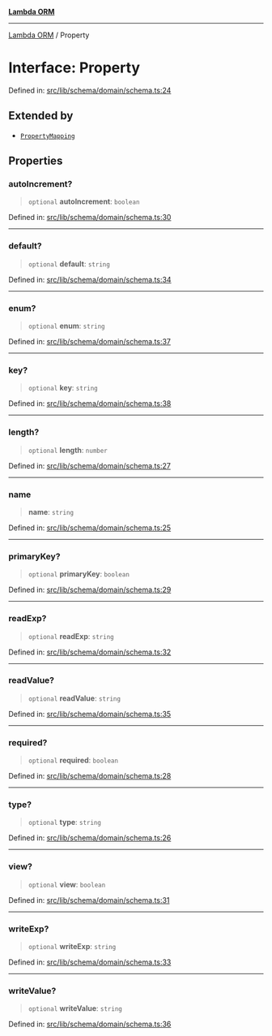 [**Lambda ORM**](../README.md)

***

[Lambda ORM](../README.md) / Property

# Interface: Property

Defined in: [src/lib/schema/domain/schema.ts:24](https://github.com/lambda-orm/lambdaorm-base/blob/5f10bdc7d0f008296efbcbe89bc2bf1ed03aaaef/src/lib/schema/domain/schema.ts#L24)

## Extended by

- [`PropertyMapping`](PropertyMapping.md)

## Properties

### autoIncrement?

> `optional` **autoIncrement**: `boolean`

Defined in: [src/lib/schema/domain/schema.ts:30](https://github.com/lambda-orm/lambdaorm-base/blob/5f10bdc7d0f008296efbcbe89bc2bf1ed03aaaef/src/lib/schema/domain/schema.ts#L30)

***

### default?

> `optional` **default**: `string`

Defined in: [src/lib/schema/domain/schema.ts:34](https://github.com/lambda-orm/lambdaorm-base/blob/5f10bdc7d0f008296efbcbe89bc2bf1ed03aaaef/src/lib/schema/domain/schema.ts#L34)

***

### enum?

> `optional` **enum**: `string`

Defined in: [src/lib/schema/domain/schema.ts:37](https://github.com/lambda-orm/lambdaorm-base/blob/5f10bdc7d0f008296efbcbe89bc2bf1ed03aaaef/src/lib/schema/domain/schema.ts#L37)

***

### key?

> `optional` **key**: `string`

Defined in: [src/lib/schema/domain/schema.ts:38](https://github.com/lambda-orm/lambdaorm-base/blob/5f10bdc7d0f008296efbcbe89bc2bf1ed03aaaef/src/lib/schema/domain/schema.ts#L38)

***

### length?

> `optional` **length**: `number`

Defined in: [src/lib/schema/domain/schema.ts:27](https://github.com/lambda-orm/lambdaorm-base/blob/5f10bdc7d0f008296efbcbe89bc2bf1ed03aaaef/src/lib/schema/domain/schema.ts#L27)

***

### name

> **name**: `string`

Defined in: [src/lib/schema/domain/schema.ts:25](https://github.com/lambda-orm/lambdaorm-base/blob/5f10bdc7d0f008296efbcbe89bc2bf1ed03aaaef/src/lib/schema/domain/schema.ts#L25)

***

### primaryKey?

> `optional` **primaryKey**: `boolean`

Defined in: [src/lib/schema/domain/schema.ts:29](https://github.com/lambda-orm/lambdaorm-base/blob/5f10bdc7d0f008296efbcbe89bc2bf1ed03aaaef/src/lib/schema/domain/schema.ts#L29)

***

### readExp?

> `optional` **readExp**: `string`

Defined in: [src/lib/schema/domain/schema.ts:32](https://github.com/lambda-orm/lambdaorm-base/blob/5f10bdc7d0f008296efbcbe89bc2bf1ed03aaaef/src/lib/schema/domain/schema.ts#L32)

***

### readValue?

> `optional` **readValue**: `string`

Defined in: [src/lib/schema/domain/schema.ts:35](https://github.com/lambda-orm/lambdaorm-base/blob/5f10bdc7d0f008296efbcbe89bc2bf1ed03aaaef/src/lib/schema/domain/schema.ts#L35)

***

### required?

> `optional` **required**: `boolean`

Defined in: [src/lib/schema/domain/schema.ts:28](https://github.com/lambda-orm/lambdaorm-base/blob/5f10bdc7d0f008296efbcbe89bc2bf1ed03aaaef/src/lib/schema/domain/schema.ts#L28)

***

### type?

> `optional` **type**: `string`

Defined in: [src/lib/schema/domain/schema.ts:26](https://github.com/lambda-orm/lambdaorm-base/blob/5f10bdc7d0f008296efbcbe89bc2bf1ed03aaaef/src/lib/schema/domain/schema.ts#L26)

***

### view?

> `optional` **view**: `boolean`

Defined in: [src/lib/schema/domain/schema.ts:31](https://github.com/lambda-orm/lambdaorm-base/blob/5f10bdc7d0f008296efbcbe89bc2bf1ed03aaaef/src/lib/schema/domain/schema.ts#L31)

***

### writeExp?

> `optional` **writeExp**: `string`

Defined in: [src/lib/schema/domain/schema.ts:33](https://github.com/lambda-orm/lambdaorm-base/blob/5f10bdc7d0f008296efbcbe89bc2bf1ed03aaaef/src/lib/schema/domain/schema.ts#L33)

***

### writeValue?

> `optional` **writeValue**: `string`

Defined in: [src/lib/schema/domain/schema.ts:36](https://github.com/lambda-orm/lambdaorm-base/blob/5f10bdc7d0f008296efbcbe89bc2bf1ed03aaaef/src/lib/schema/domain/schema.ts#L36)
